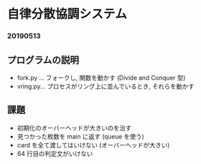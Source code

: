 # 自律分散協調システム

### 20190513

## プログラムの説明

- fork.py ... フォークし, 関数を動かす (Divide and Conquer 型)
- vring.py... プロセスがリング上に並んでいるとき, それらを動かす

## 課題

- 初期化のオーバーヘッドが大きいのを治す
- 見つかった枚数を main に返す (queue を使う)
- card を全て渡してはいけない (オーバーヘッドが大きい)
- 64 行目の判定文がいけない
